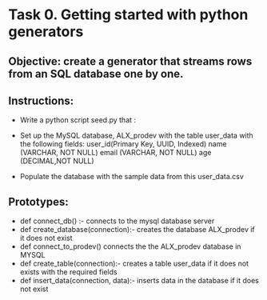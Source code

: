 # Task 0. Getting started with python generators
## Objective: create a generator that streams rows from an SQL database one by one.

## Instructions:

* Write a python script  seed.py that :

* Set up the MySQL database, ALX_prodev with the table user_data with the following fields:
user_id(Primary Key, UUID, Indexed)
name (VARCHAR, NOT NULL)
email (VARCHAR, NOT NULL)
age (DECIMAL,NOT NULL)
* Populate the database with the sample data from this user_data.csv
## Prototypes:
* def connect_db() :- connects to the mysql database server
* def create_database(connection):- creates the database ALX_prodev if it does not exist
* def connect_to_prodev() connects the the ALX_prodev database in MYSQL
* def create_table(connection):- creates a table user_data if it does not exists with the required fields
* def insert_data(connection, data):- inserts data in the database if it does not exist